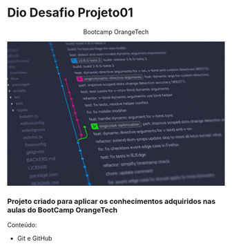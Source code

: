 # Dio Desafio Projeto01
<p align="center"> Bootcamp OrangeTech </p>

![The San Juan Mountains are beautiful!](/assets/git.jpg "código de projeto")

<h3>Projeto criado para aplicar os conhecimentos adquiridos nas aulas do BootCamp OrangeTech</h3> 

Conteúdo:
- Git e GitHub


